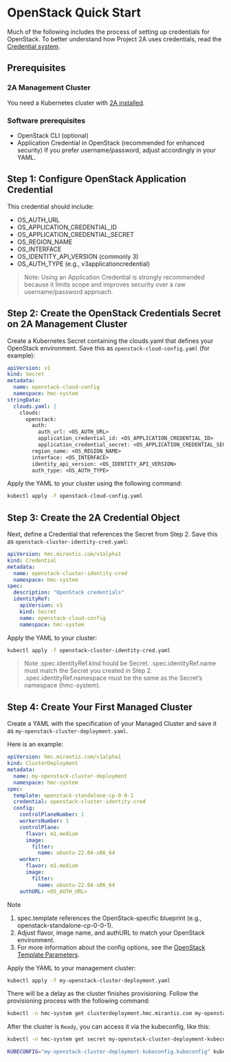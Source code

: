 # OpenStack Quick Start

Much of the following includes the process of setting up credentials for OpenStack.
To better understand how Project 2A uses credentials, read the
[Credential system](../credential/main.md).

## Prerequisites

### 2A Management Cluster

You need a Kubernetes cluster with [2A installed](2a-installation.md).

### Software prerequisites

- OpenStack CLI (optional)
- Application Credential in OpenStack (recommended for enhanced security)
    If you prefer username/password, adjust accordingly in your YAML.

## Step 1: Configure OpenStack Application Credential

This credential should include:

- OS_AUTH_URL
- OS_APPLICATION_CREDENTIAL_ID
- OS_APPLICATION_CREDENTIAL_SECRET
- OS_REGION_NAME
- OS_INTERFACE
- OS_IDENTITY_API_VERSION (commonly 3)
- OS_AUTH_TYPE (e.g., v3applicationcredential)

> Note: Using an Application Credential is strongly recommended because it limits scope and improves security over a raw username/password approach.

## Step 2: Create the OpenStack Credentials Secret on 2A Management Cluster

Create a Kubernetes Secret containing the clouds.yaml that defines your OpenStack environment. Save this as `openstack-cloud-config.yaml` (for example):

```yaml
apiVersion: v1
kind: Secret
metadata:
  name: openstack-cloud-config
  namespace: hmc-system
stringData:
  clouds.yaml: |
    clouds:
      openstack:
        auth:
          auth_url: <OS_AUTH_URL>
          application_credential_id: <OS_APPLICATION_CREDENTIAL_ID>
          application_credential_secret: <OS_APPLICATION_CREDENTIAL_SECRET>
        region_name: <OS_REGION_NAME>
        interface: <OS_INTERFACE>
        identity_api_version: <OS_IDENTITY_API_VERSION>
        auth_type: <OS_AUTH_TYPE>
```

Apply the YAML to your cluster using the following command:

```bash
kubectl apply -f openstack-cloud-config.yaml
```

## Step 3: Create the 2A Credential Object

Next, define a Credential that references the Secret from Step 2.
Save this as `openstack-cluster-identity-cred.yaml`:

```yaml
apiVersion: hmc.mirantis.com/v1alpha1
kind: Credential
metadata:
  name: openstack-cluster-identity-cred
  namespace: hmc-system
spec:
  description: "OpenStack credentials"
  identityRef:
    apiVersion: v1
    kind: Secret
    name: openstack-cloud-config
    namespace: hmc-system
```

Apply the YAML to your cluster:

```bash
kubectl apply -f openstack-cluster-identity-cred.yaml
```

> Note
> .spec.identityRef.kind hould be Secret.
> .spec.identityRef.name must match the Secret you created in Step 2.
> .spec.identityRef.namespace must be the same as the Secret’s namespace (hmc-system).

## Step 4: Create Your First Managed Cluster

Create a YAML with the specification of your Managed Cluster and save it as
`my-openstack-cluster-deployment.yaml`.

Here is an example:

```yaml
apiVersion: hmc.mirantis.com/v1alpha1
kind: ClusterDeployment
metadata:
  name: my-openstack-cluster-deployment
  namespace: hmc-system
spec:
  template: openstack-standalone-cp-0-0-1
  credential: openstack-cluster-identity-cred
  config:
    controlPlaneNumber: 1
    workersNumber: 1
    controlPlane:
      flavor: m1.medium
      image:
        filter:
          name: ubuntu-22.04-x86_64
    worker:
      flavor: m1.medium
      image:
        filter:
          name: ubuntu-22.04-x86_64
    authURL: <OS_AUTH_URL>
```

> [!NOTE]
> 1. spec.template references the OpenStack-specific blueprint (e.g., openstack-standalone-cp-0-0-1).
> 2. Adjust flavor, image name, and authURL to match your OpenStack environment.
> 3. For more information about the config options, see the [OpenStack Template Parameters](../clustertemplates/openstack/template-parameters.md).

Apply the YAML to your management cluster:

```bash
kubectl apply -f my-openstack-cluster-deployment.yaml
```

There will be a delay as the cluster finishes provisioning. Follow the
provisioning process with the following command:

```bash
kubectl -n hmc-system get clusterdeployment.hmc.mirantis.com my-openstack-cluster-deployment --watch
```

After the cluster is `Ready`, you can access it via the kubeconfig, like this:

```bash
kubectl -n hmc-system get secret my-openstack-cluster-deployment-kubeconfig -o jsonpath='{.data.value>' | base64 -d > my-openstack-cluster-deployment-kubeconfig.kubeconfig
```

```bash
KUBECONFIG="my-openstack-cluster-deployment-kubeconfig.kubeconfig" kubectl get pods -A
```
